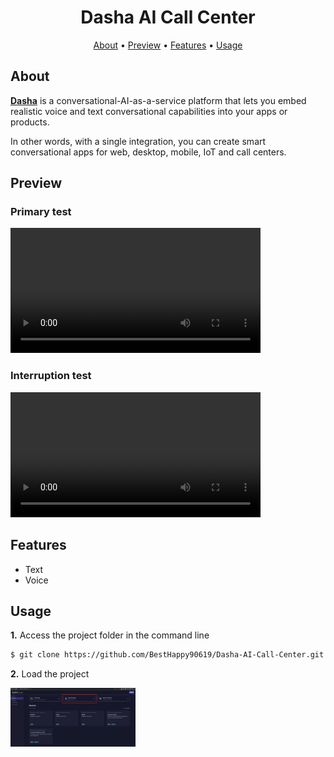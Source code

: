 <h1 align="center">
  Dasha AI Call Center
</h1>

<p align="center">
  <a href="#about">About</a> •
  <a href="#preview">Preview</a> •
  <a href="#features">Features</a> •
  <a href="#usage">Usage</a>
</p>

<h2 id="about">About</h2>
<p>
<strong><a href="https://dasha.ai">Dasha</a></strong> is a conversational-AI-as-a-service platform that lets you embed realistic voice and text conversational capabilities into your apps or products. <br />

In other words, with a single integration, you can create smart conversational apps for web, desktop, mobile, IoT and call centers.

</p>

<h2 id="preview">Preview</h2>

<div>
  <div>
    <h3>Primary test</h3>
    <video src="test/Primary.mp4" width="400">
  </div>
  <div>
    <h3>Interruption test</h3>
    <video src="test/Interruption.mp4" width="400">
  </div>
</div>

<h2 id="features">Features</h2>

- Text
- Voice

<h2 id="usage">Usage</h2>

<p><b>1.</b> Access the project folder in the command line</p>

```bash
$ git clone https://github.com/BestHappy90619/Dasha-AI-Call-Center.git
```

<p><b>2.</b> Load the project</p>

<img src="test/image.png" width="200">
